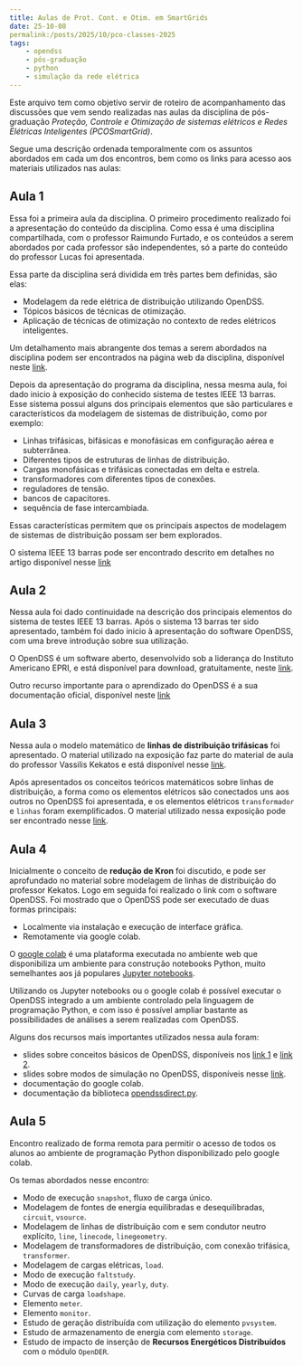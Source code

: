 ```yaml
---
title: Aulas de Prot. Cont. e Otim. em SmartGrids
date: 25-10-08
permalink:/posts/2025/10/pco-classes-2025
tags:
    - opendss
    - pós-graduação
    - python
    - simulação da rede elétrica
---
```



Este arquivo tem como objetivo servir de roteiro de acompanhamento das discussões
que vem sendo realizadas nas aulas da disciplina de pós-graduação *Proteção, Controle
e Otimização de sistemas elétricos e Redes Elétricas Inteligentes (PCOSmartGrid)*.

Segue uma descrição ordenada temporalmente com os assuntos abordados em cada
um dos encontros, bem como os links para acesso aos materiais utilizados nas aulas:

## Aula 1

Essa foi a primeira aula da disciplina. O primeiro procedimento realizado foi
a apresentação do conteúdo da disciplina. Como essa é uma disciplina compartilhada,
com o professor Raimundo Furtado, e os conteúdos a serem abordados por cada professor
são independentes, só a parte do conteúdo do professor Lucas foi apresentada. 

Essa parte da disciplina será dividida em três partes bem definidas, são elas:

- Modelagem da rede elétrica de distribuição utilizando OpenDSS.
- Tópicos básicos de técnicas de otimização.
- Aplicação de técnicas de otimização no contexto de redes elétricos inteligentes. 

Um detalhamento mais abrangente dos temas a serem abordados na disciplina podem ser
encontrados na página web da disciplina, disponível neste [link](https://www.lucassm.pro/teaching/PCOSmartGrid).

Depois da apresentação do programa da disciplina, nessa mesma aula, foi dado inicio à 
exposição do conhecido sistema de testes IEEE 13 barras. Esse sistema possui alguns 
dos principais elementos que são particulares e característicos da modelagem de sistemas
de distribuição, como por exemplo:

- Linhas trifásicas, bifásicas e monofásicas em configuração aérea e subterrânea.
- Diferentes tipos de estruturas de linhas de distribuição.
- Cargas monofásicas e trifásicas conectadas em delta e estrela.
- transformadores com diferentes tipos de conexões.
- reguladores de tensão.
- bancos de capacitores.
- sequência de fase intercambiada.

Essas características permitem que os principais aspectos de modelagem de sistemas de distribuição
possam ser bem explorados.

O sistema IEEE 13 barras pode ser encontrado descrito em detalhes no artigo disponível nesse [link](https://cmte.ieee.org/pes-testfeeders/resources/)

## Aula 2

Nessa aula foi dado continuidade na descrição dos principais elementos do sistema de testes IEEE
13 barras. Após o sistema 13 barras ter sido apresentado, também foi dado inicio à apresentação 
do software OpenDSS, com uma breve introdução sobre sua utilização.

O OpenDSS é um software aberto, desenvolvido sob a liderança do Instituto Americano EPRI, e está
disponível para download, gratuitamente, neste [link](https://sourceforge.net/projects/electricdss/).

Outro recurso importante para o aprendizado do OpenDSS é a sua documentação oficial, disponível neste [link](https://opendss.epri.com/)

## Aula 3

Nessa aula o modelo matemático de **linhas de distribuição trifásicas** foi apresentado. O material
utilizado na exposição faz parte do material de aula do professor Vassilis Kekatos e está disponível nesse [link](https://engineering.purdue.edu/~kekatos/pdsa/Lecture4.pdf).

Após apresentados os conceitos teóricos matemáticos sobre linhas de distribuição, a forma como
os elementos elétricos são conectados uns aos outros no OpenDSS foi apresentada, e os elementos
elétricos `transformador` e `linhas` foram exemplificados. O material utilizado nessa exposição
pode ser encontrado nesse [link](https://sourceforge.net/p/electricdss/code/HEAD/tree/trunk/Training/Virtual-2021/Session1/Basics%20and%20Scripting.pdf).

## Aula 4

Inicialmente o conceito de **redução de Kron** foi discutido, e pode ser aprofundado no material
sobre modelagem de linhas de distribuição do professor Kekatos. Logo em seguida foi realizado
o link com o software OpenDSS. Foi mostrado que o OpenDSS pode ser executado de duas formas principais:

- Localmente via instalação e execução de interface gráfica.
- Remotamente via google colab.

O [google colab](https://colab.research.google.com/) é uma plataforma executada no ambiente web
que disponibiliza um ambiente para construção notebooks Python, muito semelhantes aos já
populares [Jupyter notebooks](https://jupyter.org/).

Utilizando os Jupyter notebooks ou o google colab é possível executar o OpenDSS integrado a um
ambiente controlado pela linguagem de programação Python, e com isso é possível ampliar
bastante as possibilidades de análises a serem realizadas com OpenDSS.

Alguns dos recursos mais importantes utilizados nessa aula foram:

- slides sobre conceitos básicos de OpenDSS, disponíveis nos [link 1](https://sourceforge.net/p/electricdss/code/HEAD/tree/trunk/Training/BrazilGroup/Encontros/Primeiro_05-09-2017/Apresentacoes/3-Modelagem) e [link 2](https://sourceforge.net/p/electricdss/code/HEAD/tree/trunk/Training/BrazilGroup/Encontros/Primeiro_05-09-2017/Apresentacoes/4-Linguagem).
- slides sobre modos de simulação no OpenDSS, disponíveis nesse [link](https://sourceforge.net/p/electricdss/code/HEAD/tree/trunk/Training/BrazilGroup/Encontros/Primeiro_05-09-2017/Apresentacoes/5-TiposSimulacao).
- documentação do google colab.
- documentação da biblioteca [opendssdirect.py]().

## Aula 5

Encontro realizado de forma remota para permitir o acesso de todos os alunos ao ambiente de
programação Python disponibilizado pelo google colab.

Os temas abordados nesse encontro:

- Modo de execução `snapshot`, fluxo de carga único.
- Modelagem de fontes de energia equilibradas e desequilibradas, `circuit`, `vsource`.
- Modelagem de linhas de distribuição com e sem condutor neutro explícito, `line`, `linecode`, `linegeometry`.
- Modelagem de transformadores de distribuição, com conexão trifásica, `transformer`.
- Modelagem de cargas elétricas, `load`.
- Modo de execução `faltstudy`.
- Modo de execução `daily`, `yearly`, `duty`.
- Curvas de carga `loadshape`.
- Elemento `meter`.
- Elemento `monitor`.
- Estudo de geração distribuída com utilização do elemento `pvsystem`.
- Estudo de armazenamento de energia com elemento `storage`.
- Estudo de impacto de inserção de **Recursos Energéticos Distribuídos** com o módulo `OpenDER`.
